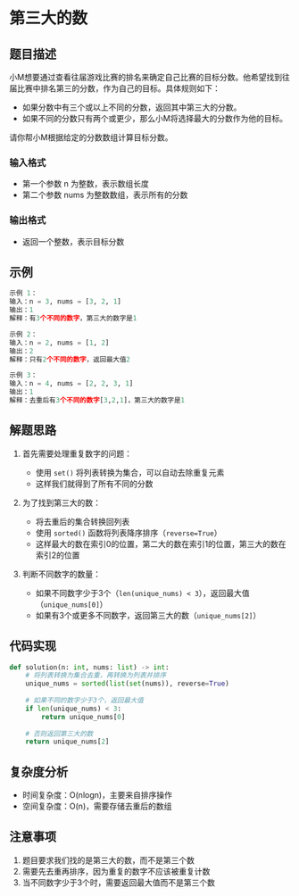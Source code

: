 # 第三大的数

## 题目描述

小M想要通过查看往届游戏比赛的排名来确定自己比赛的目标分数。他希望找到往届比赛中排名第三的分数，作为自己的目标。具体规则如下：

- 如果分数中有三个或以上不同的分数，返回其中第三大的分数。
- 如果不同的分数只有两个或更少，那么小M将选择最大的分数作为他的目标。

请你帮小M根据给定的分数数组计算目标分数。

### 输入格式
- 第一个参数 n 为整数，表示数组长度
- 第二个参数 nums 为整数数组，表示所有的分数

### 输出格式
- 返回一个整数，表示目标分数

## 示例
```python
示例 1：
输入：n = 3, nums = [3, 2, 1]
输出：1
解释：有3个不同的数字，第三大的数字是1

示例 2：
输入：n = 2, nums = [1, 2]
输出：2
解释：只有2个不同的数字，返回最大值2

示例 3：
输入：n = 4, nums = [2, 2, 3, 1]
输出：1
解释：去重后有3个不同的数字[3,2,1]，第三大的数字是1
```

## 解题思路

1. 首先需要处理重复数字的问题：
   - 使用 `set()` 将列表转换为集合，可以自动去除重复元素
   - 这样我们就得到了所有不同的分数

2. 为了找到第三大的数：
   - 将去重后的集合转换回列表
   - 使用 `sorted()` 函数将列表降序排序（`reverse=True`）
   - 这样最大的数在索引0的位置，第二大的数在索引1的位置，第三大的数在索引2的位置

3. 判断不同数字的数量：
   - 如果不同数字少于3个（`len(unique_nums) < 3`），返回最大值（`unique_nums[0]`）
   - 如果有3个或更多不同数字，返回第三大的数（`unique_nums[2]`）

## 代码实现
```python
def solution(n: int, nums: list) -> int:
    # 将列表转换为集合去重，再转换为列表并排序
    unique_nums = sorted(list(set(nums)), reverse=True)
    
    # 如果不同的数字少于3个，返回最大值
    if len(unique_nums) < 3:
        return unique_nums[0]
    
    # 否则返回第三大的数
    return unique_nums[2]
```

## 复杂度分析

- 时间复杂度：O(nlogn)，主要来自排序操作
- 空间复杂度：O(n)，需要存储去重后的数组

## 注意事项

1. 题目要求我们找的是第三大的数，而不是第三个数
2. 需要先去重再排序，因为重复的数字不应该被重复计数
3. 当不同数字少于3个时，需要返回最大值而不是第三个数

